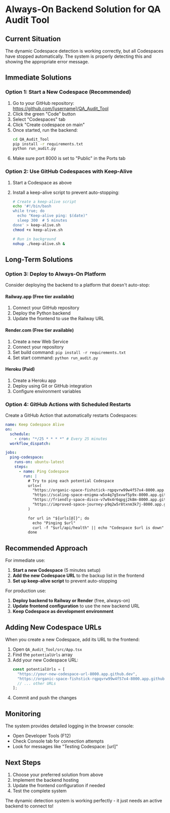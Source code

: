 # Always-On Backend Solution for QA Audit Tool

## Current Situation

The dynamic Codespace detection is working correctly, but all Codespaces have stopped automatically. The system is properly detecting this and showing the appropriate error message.

## Immediate Solutions

### Option 1: Start a New Codespace (Recommended)

1. Go to your GitHub repository: https://github.com/[username]/QA_Audit_Tool
2. Click the green "Code" button
3. Select "Codespaces" tab
4. Click "Create codespace on main"
5. Once started, run the backend:
   ```bash
   cd QA_Audit_Tool
   pip install -r requirements.txt
   python run_audit.py
   ```
6. Make sure port 8000 is set to "Public" in the Ports tab

### Option 2: Use GitHub Codespaces with Keep-Alive

1. Start a Codespace as above
2. Install a keep-alive script to prevent auto-stopping:

   ```bash
   # Create a keep-alive script
   echo '#!/bin/bash
   while true; do
     echo "Keep-alive ping: $(date)"
     sleep 300  # 5 minutes
   done' > keep-alive.sh
   chmod +x keep-alive.sh

   # Run in background
   nohup ./keep-alive.sh &
   ```

## Long-Term Solutions

### Option 3: Deploy to Always-On Platform

Consider deploying the backend to a platform that doesn't auto-stop:

#### Railway.app (Free tier available)

1. Connect your GitHub repository
2. Deploy the Python backend
3. Update the frontend to use the Railway URL

#### Render.com (Free tier available)

1. Create a new Web Service
2. Connect your repository
3. Set build command: `pip install -r requirements.txt`
4. Set start command: `python run_audit.py`

#### Heroku (Paid)

1. Create a Heroku app
2. Deploy using Git or GitHub integration
3. Configure environment variables

### Option 4: GitHub Actions with Scheduled Restarts

Create a GitHub Action that automatically restarts Codespaces:

```yaml
name: Keep Codespace Alive
on:
  schedule:
    - cron: "*/25 * * * *" # Every 25 minutes
  workflow_dispatch:

jobs:
  ping-codespace:
    runs-on: ubuntu-latest
    steps:
      - name: Ping Codespace
        run: |
          # Try to ping each potential Codespace
          urls=(
            "https://organic-space-fishstick-rqpqvrw99w4f57x4-8000.app.github.dev"
            "https://scaling-space-enigma-w5x4q7g5xvwf5p9x-8000.app.github.dev"
            "https://friendly-space-disco-v7w9x4r6qpgj2k8m-8000.app.github.dev"
            "https://improved-space-journey-p9q2w5r8txnm3k7j-8000.app.github.dev"
          )

          for url in "${urls[@]}"; do
            echo "Pinging $url"
            curl -f "$url/api/health" || echo "Codespace $url is down"
          done
```

## Recommended Approach

For immediate use:

1. **Start a new Codespace** (5 minutes setup)
2. **Add the new Codespace URL** to the backup list in the frontend
3. **Set up keep-alive script** to prevent auto-stopping

For production use:

1. **Deploy backend to Railway or Render** (free, always-on)
2. **Update frontend configuration** to use the new backend URL
3. **Keep Codespace as development environment**

## Adding New Codespace URLs

When you create a new Codespace, add its URL to the frontend:

1. Open `QA_Audit_Tool/src/App.tsx`
2. Find the `potentialUrls` array
3. Add your new Codespace URL:
   ```typescript
   const potentialUrls = [
     "https://your-new-codespace-url-8000.app.github.dev",
     "https://organic-space-fishstick-rqpqvrw99w4f57x4-8000.app.github.dev",
     // ... other URLs
   ];
   ```
4. Commit and push the changes

## Monitoring

The system provides detailed logging in the browser console:

- Open Developer Tools (F12)
- Check Console tab for connection attempts
- Look for messages like "Testing Codespace: [url]"

## Next Steps

1. Choose your preferred solution from above
2. Implement the backend hosting
3. Update the frontend configuration if needed
4. Test the complete system

The dynamic detection system is working perfectly - it just needs an active backend to connect to!
